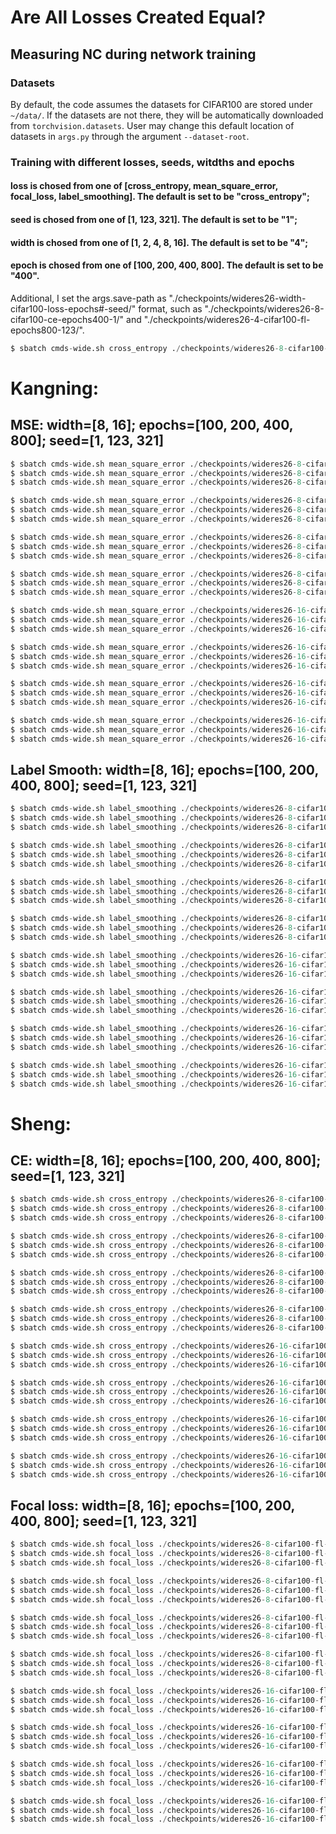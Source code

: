 # Are All Losses Created Equal?

## Measuring NC during network training

### Datasets

By default, the code assumes the datasets for CIFAR100 are stored under `~/data/`. If the datasets are not there, they will be automatically downloaded from `torchvision.datasets`. User may change this default location of datasets in `args.py` through the argument `--dataset-root`.

### Training with different losses, seeds, witdths and epochs
#### loss is chosed from one of [cross_entropy, mean_square_error, focal_loss, label_smoothing]. The default is set to be "cross_entropy";
#### seed is chosed from one of [1, 123, 321]. The default is set to be "1";
#### width is chosed from one of [1, 2, 4, 8, 16]. The default is set to be "4";
#### epoch is chosed from one of [100, 200, 400, 800]. The default is set to be "400".
Additional, I set the args.save-path as "./checkpoints/wideres26-width-cifar100-loss-epochs#-seed/" format, such as "./checkpoints/wideres26-8-cifar100-ce-epochs400-1/" and "./checkpoints/wideres26-4-cifar100-fl-epochs800-123/". 

~~~python
$ sbatch cmds-wide.sh cross_entropy ./checkpoints/wideres26-8-cifar100-ce-epochs400-1/ 1 8 400
~~~

# Kangning:
## MSE: width=[8, 16]; epochs=[100, 200, 400, 800]; seed=[1, 123, 321]
~~~python
$ sbatch cmds-wide.sh mean_square_error ./checkpoints/wideres26-8-cifar100-mse-epochs100-1/ 1 8 100
$ sbatch cmds-wide.sh mean_square_error ./checkpoints/wideres26-8-cifar100-mse-epochs100-123/ 123 8 100
$ sbatch cmds-wide.sh mean_square_error ./checkpoints/wideres26-8-cifar100-mse-epochs100-321/ 321 8 100
~~~

~~~python
$ sbatch cmds-wide.sh mean_square_error ./checkpoints/wideres26-8-cifar100-mse-epochs200-1/ 1 8 200
$ sbatch cmds-wide.sh mean_square_error ./checkpoints/wideres26-8-cifar100-mse-epochs200-123/ 123 8 200
$ sbatch cmds-wide.sh mean_square_error ./checkpoints/wideres26-8-cifar100-mse-epochs200-321/ 321 8 200
~~~

~~~python
$ sbatch cmds-wide.sh mean_square_error ./checkpoints/wideres26-8-cifar100-mse-epochs400-1/ 1 8 400
$ sbatch cmds-wide.sh mean_square_error ./checkpoints/wideres26-8-cifar100-mse-epochs400-123/ 123 8 400
$ sbatch cmds-wide.sh mean_square_error ./checkpoints/wideres26-8-cifar100-mse-epochs400-321/ 321 8 400
~~~

~~~python
$ sbatch cmds-wide.sh mean_square_error ./checkpoints/wideres26-8-cifar100-mse-epochs800-1/ 1 8 800
$ sbatch cmds-wide.sh mean_square_error ./checkpoints/wideres26-8-cifar100-mse-epochs800-123/ 123 8 800
$ sbatch cmds-wide.sh mean_square_error ./checkpoints/wideres26-8-cifar100-mse-epochs800-321/ 321 8 800
~~~

~~~python
$ sbatch cmds-wide.sh mean_square_error ./checkpoints/wideres26-16-cifar100-mse-epochs100-1/ 1 16 100
$ sbatch cmds-wide.sh mean_square_error ./checkpoints/wideres26-16-cifar100-mse-epochs100-123/ 123 16 100
$ sbatch cmds-wide.sh mean_square_error ./checkpoints/wideres26-16-cifar100-mse-epochs100-321/ 321 16 100
~~~

~~~python
$ sbatch cmds-wide.sh mean_square_error ./checkpoints/wideres26-16-cifar100-mse-epochs200-1/ 1 16 200
$ sbatch cmds-wide.sh mean_square_error ./checkpoints/wideres26-16-cifar100-mse-epochs200-123/ 123 16 200
$ sbatch cmds-wide.sh mean_square_error ./checkpoints/wideres26-16-cifar100-mse-epochs200-321/ 321 16 200
~~~

~~~python
$ sbatch cmds-wide.sh mean_square_error ./checkpoints/wideres26-16-cifar100-mse-epochs400-1/ 1 16 400
$ sbatch cmds-wide.sh mean_square_error ./checkpoints/wideres26-16-cifar100-mse-epochs400-123/ 123 16 400
$ sbatch cmds-wide.sh mean_square_error ./checkpoints/wideres26-16-cifar100-mse-epochs400-321/ 321 16 400
~~~

~~~python
$ sbatch cmds-wide.sh mean_square_error ./checkpoints/wideres26-16-cifar100-mse-epochs800-1/ 1 16 800
$ sbatch cmds-wide.sh mean_square_error ./checkpoints/wideres26-16-cifar100-mse-epochs800-123/ 123 16 800
$ sbatch cmds-wide.sh mean_square_error ./checkpoints/wideres26-16-cifar100-mse-epochs800-321/ 321 16 800
~~~

## Label Smooth: width=[8, 16]; epochs=[100, 200, 400, 800]; seed=[1, 123, 321]
~~~python
$ sbatch cmds-wide.sh label_smoothing ./checkpoints/wideres26-8-cifar100-ls-epochs100-1/ 1 8 100
$ sbatch cmds-wide.sh label_smoothing ./checkpoints/wideres26-8-cifar100-ls-epochs100-123/ 123 8 100
$ sbatch cmds-wide.sh label_smoothing ./checkpoints/wideres26-8-cifar100-ls-epochs100-321/ 321 8 100
~~~

~~~python
$ sbatch cmds-wide.sh label_smoothing ./checkpoints/wideres26-8-cifar100-ls-epochs200-1/ 1 8 200
$ sbatch cmds-wide.sh label_smoothing ./checkpoints/wideres26-8-cifar100-ls-epochs200-123/ 123 8 200
$ sbatch cmds-wide.sh label_smoothing ./checkpoints/wideres26-8-cifar100-ls-epochs200-321/ 321 8 200
~~~

~~~python
$ sbatch cmds-wide.sh label_smoothing ./checkpoints/wideres26-8-cifar100-ls-epochs400-1/ 1 8 400
$ sbatch cmds-wide.sh label_smoothing ./checkpoints/wideres26-8-cifar100-ls-epochs400-123/ 123 8 400
$ sbatch cmds-wide.sh label_smoothing ./checkpoints/wideres26-8-cifar100-ls-epochs400-321/ 321 8 400
~~~

~~~python
$ sbatch cmds-wide.sh label_smoothing ./checkpoints/wideres26-8-cifar100-ls-epochs800-1/ 1 8 800
$ sbatch cmds-wide.sh label_smoothing ./checkpoints/wideres26-8-cifar100-ls-epochs800-123/ 123 8 800
$ sbatch cmds-wide.sh label_smoothing ./checkpoints/wideres26-8-cifar100-ls-epochs800-321/ 321 8 800
~~~

~~~python
$ sbatch cmds-wide.sh label_smoothing ./checkpoints/wideres26-16-cifar100-ls-epochs100-1/ 1 16 100
$ sbatch cmds-wide.sh label_smoothing ./checkpoints/wideres26-16-cifar100-ls-epochs100-123/ 123 16 100
$ sbatch cmds-wide.sh label_smoothing ./checkpoints/wideres26-16-cifar100-ls-epochs100-321/ 321 16 100
~~~

~~~python
$ sbatch cmds-wide.sh label_smoothing ./checkpoints/wideres26-16-cifar100-ls-epochs200-1/ 1 16 200
$ sbatch cmds-wide.sh label_smoothing ./checkpoints/wideres26-16-cifar100-ls-epochs200-123/ 123 16 200
$ sbatch cmds-wide.sh label_smoothing ./checkpoints/wideres26-16-cifar100-ls-epochs200-321/ 321 16 200
~~~

~~~python
$ sbatch cmds-wide.sh label_smoothing ./checkpoints/wideres26-16-cifar100-ls-epochs400-1/ 1 16 400
$ sbatch cmds-wide.sh label_smoothing ./checkpoints/wideres26-16-cifar100-ls-epochs400-123/ 123 16 400
$ sbatch cmds-wide.sh label_smoothing ./checkpoints/wideres26-16-cifar100-ls-epochs400-321/ 321 16 400
~~~

~~~python
$ sbatch cmds-wide.sh label_smoothing ./checkpoints/wideres26-16-cifar100-ls-epochs800-1/ 1 16 800
$ sbatch cmds-wide.sh label_smoothing ./checkpoints/wideres26-16-cifar100-ls-epochs800-123/ 123 16 800
$ sbatch cmds-wide.sh label_smoothing ./checkpoints/wideres26-16-cifar100-ls-epochs800-321/ 321 16 800
~~~

# Sheng:
## CE: width=[8, 16]; epochs=[100, 200, 400, 800]; seed=[1, 123, 321]
~~~python
$ sbatch cmds-wide.sh cross_entropy ./checkpoints/wideres26-8-cifar100-ce-epochs100-1/ 1 8 100
$ sbatch cmds-wide.sh cross_entropy ./checkpoints/wideres26-8-cifar100-ce-epochs100-123/ 123 8 100
$ sbatch cmds-wide.sh cross_entropy ./checkpoints/wideres26-8-cifar100-ce-epochs100-321/ 321 8 100
~~~

~~~python
$ sbatch cmds-wide.sh cross_entropy ./checkpoints/wideres26-8-cifar100-ce-epochs200-1/ 1 8 200
$ sbatch cmds-wide.sh cross_entropy ./checkpoints/wideres26-8-cifar100-ce-epochs200-123/ 123 8 200
$ sbatch cmds-wide.sh cross_entropy ./checkpoints/wideres26-8-cifar100-ce-epochs200-321/ 321 8 200
~~~

~~~python
$ sbatch cmds-wide.sh cross_entropy ./checkpoints/wideres26-8-cifar100-ce-epochs400-1/ 1 8 400
$ sbatch cmds-wide.sh cross_entropy ./checkpoints/wideres26-8-cifar100-ce-epochs400-123/ 123 8 400
$ sbatch cmds-wide.sh cross_entropy ./checkpoints/wideres26-8-cifar100-ce-epochs400-321/ 321 8 400
~~~

~~~python
$ sbatch cmds-wide.sh cross_entropy ./checkpoints/wideres26-8-cifar100-ce-epochs800-1/ 1 8 800
$ sbatch cmds-wide.sh cross_entropy ./checkpoints/wideres26-8-cifar100-ce-epochs800-123/ 123 8 800
$ sbatch cmds-wide.sh cross_entropy ./checkpoints/wideres26-8-cifar100-ce-epochs800-321/ 321 8 800
~~~

~~~python
$ sbatch cmds-wide.sh cross_entropy ./checkpoints/wideres26-16-cifar100-ce-epochs100-1/ 1 16 100
$ sbatch cmds-wide.sh cross_entropy ./checkpoints/wideres26-16-cifar100-ce-epochs100-123/ 123 16 100
$ sbatch cmds-wide.sh cross_entropy ./checkpoints/wideres26-16-cifar100-ce-epochs100-321/ 321 16 100
~~~

~~~python
$ sbatch cmds-wide.sh cross_entropy ./checkpoints/wideres26-16-cifar100-ce-epochs200-1/ 1 16 200
$ sbatch cmds-wide.sh cross_entropy ./checkpoints/wideres26-16-cifar100-ce-epochs200-123/ 123 16 200
$ sbatch cmds-wide.sh cross_entropy ./checkpoints/wideres26-16-cifar100-ce-epochs200-321/ 321 16 200
~~~

~~~python
$ sbatch cmds-wide.sh cross_entropy ./checkpoints/wideres26-16-cifar100-ce-epochs400-1/ 1 16 400
$ sbatch cmds-wide.sh cross_entropy ./checkpoints/wideres26-16-cifar100-ce-epochs400-123/ 123 16 400
$ sbatch cmds-wide.sh cross_entropy ./checkpoints/wideres26-16-cifar100-ce-epochs400-321/ 321 16 400
~~~

~~~python
$ sbatch cmds-wide.sh cross_entropy ./checkpoints/wideres26-16-cifar100-ce-epochs800-1/ 1 16 800
$ sbatch cmds-wide.sh cross_entropy ./checkpoints/wideres26-16-cifar100-ce-epochs800-123/ 123 16 800
$ sbatch cmds-wide.sh cross_entropy ./checkpoints/wideres26-16-cifar100-ce-epochs800-321/ 321 16 800
~~~

## Focal loss: width=[8, 16]; epochs=[100, 200, 400, 800]; seed=[1, 123, 321]
~~~python
$ sbatch cmds-wide.sh focal_loss ./checkpoints/wideres26-8-cifar100-fl-epochs100-1/ 1 8 100
$ sbatch cmds-wide.sh focal_loss ./checkpoints/wideres26-8-cifar100-fl-epochs100-123/ 123 8 100
$ sbatch cmds-wide.sh focal_loss ./checkpoints/wideres26-8-cifar100-fl-epochs100-321/ 321 8 100
~~~

~~~python
$ sbatch cmds-wide.sh focal_loss ./checkpoints/wideres26-8-cifar100-fl-epochs200-1/ 1 8 200
$ sbatch cmds-wide.sh focal_loss ./checkpoints/wideres26-8-cifar100-fl-epochs200-123/ 123 8 200
$ sbatch cmds-wide.sh focal_loss ./checkpoints/wideres26-8-cifar100-fl-epochs200-321/ 321 8 200
~~~

~~~python
$ sbatch cmds-wide.sh focal_loss ./checkpoints/wideres26-8-cifar100-fl-epochs400-1/ 1 8 400
$ sbatch cmds-wide.sh focal_loss ./checkpoints/wideres26-8-cifar100-fl-epochs400-123/ 123 8 400
$ sbatch cmds-wide.sh focal_loss ./checkpoints/wideres26-8-cifar100-fl-epochs400-321/ 321 8 400
~~~

~~~python
$ sbatch cmds-wide.sh focal_loss ./checkpoints/wideres26-8-cifar100-fl-epochs800-1/ 1 8 800
$ sbatch cmds-wide.sh focal_loss ./checkpoints/wideres26-8-cifar100-fl-epochs800-123/ 123 8 800
$ sbatch cmds-wide.sh focal_loss ./checkpoints/wideres26-8-cifar100-fl-epochs800-321/ 321 8 800
~~~

~~~python
$ sbatch cmds-wide.sh focal_loss ./checkpoints/wideres26-16-cifar100-fl-epochs100-1/ 1 16 100
$ sbatch cmds-wide.sh focal_loss ./checkpoints/wideres26-16-cifar100-fl-epochs100-123/ 123 16 100
$ sbatch cmds-wide.sh focal_loss ./checkpoints/wideres26-16-cifar100-fl-epochs100-321/ 321 16 100
~~~

~~~python
$ sbatch cmds-wide.sh focal_loss ./checkpoints/wideres26-16-cifar100-fl-epochs200-1/ 1 16 200
$ sbatch cmds-wide.sh focal_loss ./checkpoints/wideres26-16-cifar100-fl-epochs200-123/ 123 16 200
$ sbatch cmds-wide.sh focal_loss ./checkpoints/wideres26-16-cifar100-fl-epochs200-321/ 321 16 200
~~~

~~~python
$ sbatch cmds-wide.sh focal_loss ./checkpoints/wideres26-16-cifar100-fl-epochs400-1/ 1 16 400
$ sbatch cmds-wide.sh focal_loss ./checkpoints/wideres26-16-cifar100-fl-epochs400-123/ 123 16 400
$ sbatch cmds-wide.sh focal_loss ./checkpoints/wideres26-16-cifar100-fl-epochs400-321/ 321 16 400
~~~

~~~python
$ sbatch cmds-wide.sh focal_loss ./checkpoints/wideres26-16-cifar100-fl-epochs800-1/ 1 16 800
$ sbatch cmds-wide.sh focal_loss ./checkpoints/wideres26-16-cifar100-fl-epochs800-123/ 123 16 800
$ sbatch cmds-wide.sh focal_loss ./checkpoints/wideres26-16-cifar100-fl-epochs800-321/ 321 16 800
~~~


